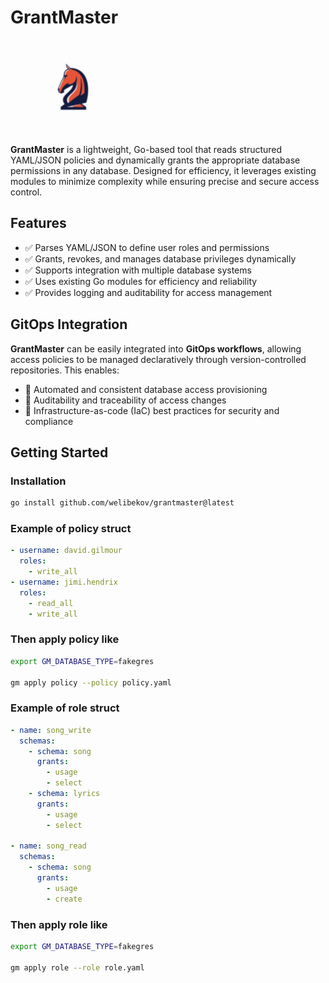 # GrantMaster

![GrantMaster Logo](assets/logo.png)

**GrantMaster** is a lightweight, Go-based tool that reads structured YAML/JSON policies and dynamically grants the appropriate database permissions in any database. Designed for efficiency, it leverages existing modules to minimize complexity while ensuring precise and secure access control.

## Features

- ✅ Parses YAML/JSON to define user roles and permissions  
- ✅ Grants, revokes, and manages database privileges dynamically  
- ✅ Supports integration with multiple database systems  
- ✅ Uses existing Go modules for efficiency and reliability  
- ✅ Provides logging and auditability for access management  

## GitOps Integration

**GrantMaster** can be easily integrated into **GitOps workflows**, allowing access policies to be managed declaratively through version-controlled repositories. This enables:  

- 🔹 Automated and consistent database access provisioning  
- 🔹 Auditability and traceability of access changes  
- 🔹 Infrastructure-as-code (IaC) best practices for security and compliance  

## Getting Started

### Installation

```sh
go install github.com/welibekov/grantmaster@latest
```

### Example of policy struct

```yaml
- username: david.gilmour
  roles:
    - write_all
- username: jimi.hendrix
  roles:
    - read_all
    - write_all
```

### Then apply policy like
```sh
export GM_DATABASE_TYPE=fakegres

gm apply policy --policy policy.yaml
```

### Example of role struct

```yaml
- name: song_write
  schemas:
    - schema: song
      grants:
        - usage
        - select
    - schema: lyrics
      grants:
        - usage
        - select

- name: song_read
  schemas:
    - schema: song
      grants:
        - usage
        - create
```

### Then apply role like
```sh
export GM_DATABASE_TYPE=fakegres

gm apply role --role role.yaml
```

